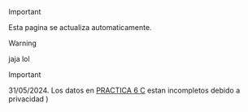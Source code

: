 > [!IMPORTANT]
> Esta pagina se actualiza automaticamente.

> [!WARNING]
> jaja lol

> [!IMPORTANT]
> 31/05/2024.
> Los datos en [PRACTICA 6 C](https://offbranded.github.io/Computacion-lol/PRACTICAS/PRACTICA%206%20C.html) estan incompletos debido a privacidad )
